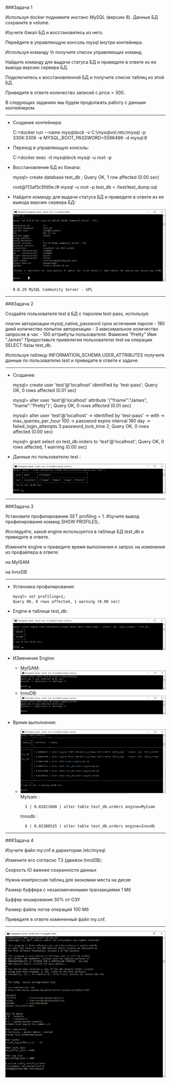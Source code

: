 ###Задача 1

Используя docker поднимите инстанс MySQL (версию 8). Данные БД сохраните в volume.

Изучите бэкап БД и восстановитесь из него.

Перейдите в управляющую консоль mysql внутри контейнера.

Используя команду \h получите список управляющих команд.

Найдите команду для выдачи статуса БД и приведите в ответе из ее вывода версию сервера БД.

Подключитесь к восстановленной БД и получите список таблиц из этой БД.

Приведите в ответе количество записей с price > 300.

В следующих заданиях мы будем продолжать работу с данным контейнером.

---


  - Создание контейнера:


    C:\>docker run --name mysqldock -v C:\mysqlvol:/etc/mysql -p 3306:3306 -e MYSQL_ROOT_PASSWORD=5566496 -d mysql:8

  - Переход в управляющую консоль:

    
      C:\>docker exec -it mysqldock mysql -u root -p    

  - Восстановление БД из бэкапа:
    

    mysql> create database test_db ;
    Query OK, 1 row affected (0.00 sec)
    
    root@113af5c5fd0e:/# mysql -u root -p test_db < /test/test_dump.sql

  - Найдите команду для выдачи статуса БД и приведите в ответе из ее вывода версию сервера БД:

    ![img_1.png](img_1.png)
    
        8.0.29 MySQL Community Server - GPL

---

###Задача 2

Создайте пользователя test в БД c паролем test-pass, используя:

плагин авторизации mysql_native_password
срок истечения пароля - 180 дней
количество попыток авторизации - 3
максимальное количество запросов в час - 100
аттрибуты пользователя:
Фамилия "Pretty"
Имя "James"
Предоставьте привелегии пользователю test на операции SELECT базы test_db.

Используя таблицу INFORMATION_SCHEMA.USER_ATTRIBUTES получите данные по пользователю test и приведите в ответе к задаче.

---

  - Создание:


    mysql> create user 'test'@'localhost' identified by 'test-pass';
    Query OK, 0 rows affected (0.01 sec)

    mysql> alter user 'test'@'localhost' attribute '{"fname":"James", "lname":"Pretty"}';
    Query OK, 0 rows affected (0.01 sec)

    mysql> alter user 'test'@'localhost'
    ->     identified by 'test-pass'
    ->     with
    ->     max_queries_per_hour 100
    ->     password expire interval 180 day
    ->      failed_login_attempts 3 password_lock_time 2;
    Query OK, 0 rows affected (0.00 sec)

    mysql> grant select on test_db.orders to 'test'@'localhost';
    Query OK, 0 rows affected, 1 warning (0.00 sec)

  - Данные по пользователю test :

    ![img_2.png](img_2.png)

---


###Задача 3

Установите профилирование SET profiling = 1. Изучите вывод профилирования команд SHOW PROFILES;.

Исследуйте, какой engine используется в таблице БД test_db и приведите в ответе.

Измените engine и приведите время выполнения и запрос на изменения из профайлера в ответе:

на MyISAM

на InnoDB


---

  - Установка профилирования:
    
        mysql> set profiling=1;
        Query OK, 0 rows affected, 1 warning (0.00 sec)
    

  - Engine в таблице test_db:

    ![img_3.png](img_3.png)

  - ИЗменение Engine:

    - MyISAM:
        ![img_4.png](img_4.png)
    - InnoDB:
        ![img_5.png](img_5.png)
      
  - Время выполнения:

    - ![img_6.png](img_6.png)
      MyIsam :
      
            5 | 0.01821600 | alter table test_db.orders engine=MyIsam
      Innodb :
            
            6 | 0.02380525 | alter table test_db.orders engine=Innodb
    


---
###Задача 4

Изучите файл my.cnf в директории /etc/mysql.

Измените его согласно ТЗ (движок InnoDB):

Скорость IO важнее сохранности данных

Нужна компрессия таблиц для экономии места на диске

Размер буффера с незакомиченными транзакциями 1 Мб

Буффер кеширования 30% от ОЗУ

Размер файла логов операций 100 Мб

Приведите в ответе измененный файл my.cnf.

---

![img_7.png](img_7.png)


